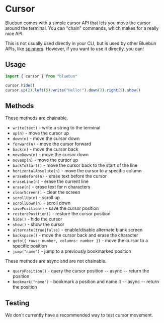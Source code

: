 # Cursor

Bluebun comes with a simple cursor API that lets you move the cursor around the terminal. You can "chain"
commands, which makes for a really nice API.

This is not usually used directly in your CLI, but is used by other Bluebun APIs, like [spinners](./spinner.md).
However, if you want to use it directly, you can!

## Usage

```typescript
import { cursor } from "bluebun"

cursor.hide()
cursor.up(2).left(5).write("Hello!").down(2).right(5).show()
```

## Methods

These methods are chainable.

- `write(text)` - write a string to the terminal
- `up(n)` - move the cursor up
- `down(n)` - move the cursor down
- `forward(n)` - move the cursor forward
- `back(n)` - move the cursor back
- `moveDown(n)` - move the cursor down
- `moveUp(n)` - move the cursor up
- `backToStart()` - move the cursor back to the start of the line
- `horizontalAbsolute(n)` - move the cursor to a specific column
- `eraseBefore(n)` - erase text before the cursor
- `eraseLine(n)` - erase the current line
- `erase(n)` - erase text for n characters
- `clearScreen()` - clear the screen
- `scrollUp(n)` - scroll up
- `scrollDown(n)` - scroll down
- `savePosition()` - save the cursor position
- `restorePosition()` - restore the cursor position
- `hide()` - hide the cursor
- `show()` - show the cursor
- `alternate(true|false)` - enable/disable alternate blank screen
- `backspace()` - move the cursor back and erase the character
- `goto({ rows: number, columns: number })` - move the cursor to a specific position
- `jump("name")` - jump to a previously bookmarked position

These methods are async and are not chainable.

- `queryPosition()` - query the cursor position -- async -- return the position
- `bookmark("name")` - bookmark a position and name it -- async -- return the position

## Testing

We don't currently have a recommended way to test cursor movement.
